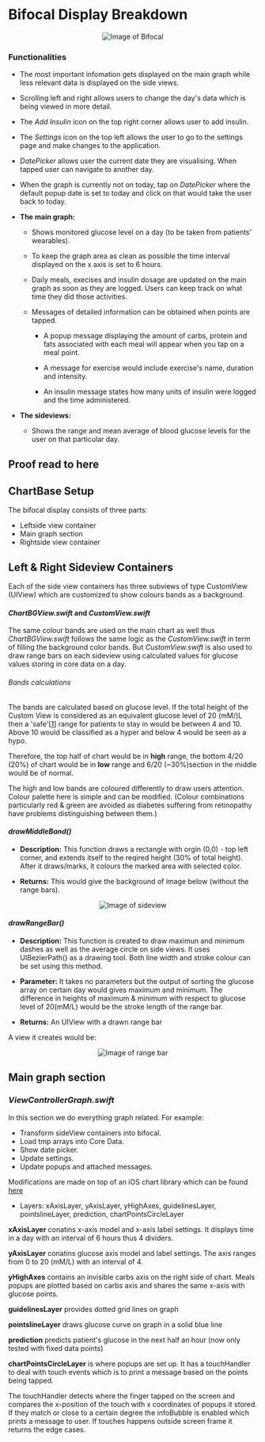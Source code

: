 # Bifocal Display Breakdown

<p align="center">
	<img src="https://github.com/danwells96/ARISES/blob/master/ARISES/Display/Bifocal.png" alt="Image of Bifocal"/>
</p>



### Functionalities
* The most important infomation gets displayed on the main graph while less relevant data is displayed on the side views. 

* Scrolling left and right allows users to change the day's data which is being viewed in more detail.

* The *Add Insulin* icon on the top right corner allows user to add insulin.

* The *Settings* icon on the top left allows the user to go to the settings page and make changes to the application.

* *DatePicker* allows user the current date they are visualising. When tapped user can navigate to another day.

* When the graph is currently not on today, tap on *DatePicker* where the default popup date is set to today and click on that would take the user back to today.

* **The main graph:** 
  * Shows monitored glucose level on a day (to be taken from patients' wearables).
  
  * To keep the graph area as clean as possible the time interval displayed on the x axis is set to 6 hours.
  
  * Daily meals, execises and insulin dosage are updated on the main graph as soon as they are logged. Users can keep track on what time they did those activities. 
  
  * Messages of detailed information can be obtained when points are tapped. 

    * A popup message displaying the amount of carbs, protein and fats associated with each meal will appear when you tap on a meal point. 

    * A message for exercise would include exercise's name, duration and intensity. 

    * An insulin message states how many units of insulin were logged and the time administered.

* **The sideviews:** 
	* Shows the range and mean average of blood glucose levels for the user on that particular day.

## Proof read to here
## ChartBase Setup
The bifocal display consists of three parts: 
  * Leftside view container
  * Main graph section
  * Rightside view container

## Left & Right Sideview Containers
Each of the side view containers has three subviews of type CustomView (UIView) which are customized to show colours bands as a background. 
#### *ChartBGView.swift* and *CustomView.swift*
The same colour bands are used on the main chart as well thus *ChartBGView.swift* follows the same logic as the *CustomView.swift* in term of filling the background color bands. But *CustomView.swift* is also used to draw range bars on each sideview using calculated values for glucose values storing in core data on a day.

###### Bands calculations
The bands are calculated based on glucose level. If the total height of the Custom View is considered as an equivalent glucose level of 20 (mM/)L  then a 'safe'[[1]] range for patients to stay in would be between 4 and 10. Above 10 would be classified as a hyper and below 4 would be seen as a hypo.

Therefore, the top half of chart would be in **high** range, the bottom 4/20 (20%) of chart would be in **low** range and 6/20 (~30%)section in the middle would be of normal. 

The high and low bands are coloured differently to draw users attention. Colour palette here is simple and can be modified. (Colour combinations particularly red & green are avoided as diabetes suffering from retinopathy have problems distinguishing between them.)

#### *drawMiddleBand()*
* **Description:**
This function draws a rectangle with orgin (0,0) - top left corner, and extends itself to the reqired height (30% of total height). After it draws/marks, it colours the marked area with selected color.

* **Returns:**
This would give the background of image below (without the range bars).

<p align="center">
	<img src="https://github.com/danwells96/ARISES/blob/master/ARISES/Display/sideview.png" alt="Image of sideview"/>
</p>

    
#### *drawRangeBar()*
* **Description:**
This function is created to draw maximun and minimum dashes as well as the average circle on side views. 
It uses UIBezierPath() as a drawing tool. Both line width and stroke colour can be set using this method.

* **Parameter:**
It takes no parameters but the output of sorting the glucose array on certain day would gives maximum and minimum. The difference  in heights of maximum & minimum with respect to glucose level of 20(mM/L) would be the stroke length of the range bar.

* **Returns:** An UIView with a drawn range bar

A view it creates would be: 
<p align="center">
	<img src="https://github.com/danwells96/ARISES/blob/master/ARISES/Display/rangeBar.png" alt="Image of range bar"/>
</p>



## Main graph section

### *ViewControllerGraph.swift*
In this section we do everything graph related. For example:
* Transform sideView containers into bifocal. 
* Load tmp arrays into Core Data.
* Show date picker.  
* Update settings.  
* Update popups and attached messages.


Modifications are made on top of an iOS chart library which can be found [here][2]

* Layers: xAxisLayer, yAxisLayer, yHighAxes, guidelinesLayer, pointslineLayer, prediction, chartPointsCircleLayer

**xAxisLayer** conatins x-axis model and x-axis label settings. It displays time in a day with an interval of 6 hours thus 4 dividers.

**yAxisLayer** conatins glucose axis model and label settings. The axis ranges from 0 to 20 (mM/L) with an interval of 4. 

**yHighAxes** contains an invisible carbs axis on the right side of chart. Meals popups are plotted based on carbs axis and shares the same x-axis with glucose points.

**guidelinesLayer** provides dotted grid lines on graph

**pointslineLayer** draws glucose curve on graph in a solid blue line

**prediction** predicts patient's glucose in the next half an hour (now only tested with fixed data points)

**chartPointsCircleLayer** is where popups are set up. It has a touchHandler to deal with touch events which is to print a message based on the points being tapped.

The touchHandler detects where the finger tapped on the screen and compares the x-position of the touch with x coordinates of popups it stored. If they match or close to a certain degree the infoBubble is enabled which prints a message to user. If touches happens outside screen frame it returns the edge cases.

[1]: https://www.niddk.nih.gov/health-information/diabetes/overview/preventing-problems/low-blood-glucose-hypoglycemia
[2]: https://github.com/i-schuetz/SwiftCharts.git 
